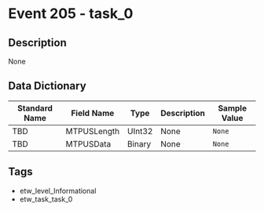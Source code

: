 # Event 205 - task_0

## Description
None

## Data Dictionary
|Standard Name|Field Name|Type|Description|Sample Value|
|---|---|---|---|---|
|TBD|MTPUSLength|UInt32|None|`None`|
|TBD|MTPUSData|Binary|None|`None`|

## Tags
* etw_level_Informational
* etw_task_task_0